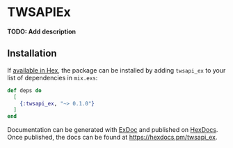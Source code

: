 # TWSAPIEx

**TODO: Add description**

## Installation

If [available in Hex](https://hex.pm/docs/publish), the package can be installed
by adding `twsapi_ex` to your list of dependencies in `mix.exs`:

```elixir
def deps do
  [
    {:twsapi_ex, "~> 0.1.0"}
  ]
end
```

Documentation can be generated with [ExDoc](https://github.com/elixir-lang/ex_doc)
and published on [HexDocs](https://hexdocs.pm). Once published, the docs can
be found at <https://hexdocs.pm/twsapi_ex>.
